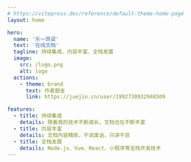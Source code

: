 ```yaml
---
# https://vitepress.dev/reference/default-theme-home-page
layout: home

hero:
  name: '乐一昂梁'
  text: '在线文档'
  tagline: 持续集成、内容丰富、全栈发展
  image:
    src: /logo.png
    alt: logo
  actions:
    - theme: brand
      text: 作者掘金
      link: https://juejin.cn/user/1992730932948509

features:
  - title: 持续集成
    details: 随着我的技术不断成长，文档也在不断丰富
  - title: 内容丰富
    details: 文档内容精炼，不说废话，只讲干货
  - title: 全栈发展
    details: Node.js、Vue、React、小程序等全栈开发技术
---
```

